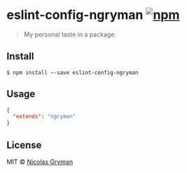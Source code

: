 # eslint-config-ngryman [![npm][npm-image]][npm-url]

[npm-image]: https://img.shields.io/npm/v/eslint-config-ngryman.svg?style=flat
[npm-url]: https://npmjs.org/package/eslint-config-ngryman

> My personal taste in a package.


## Install

```
$ npm install —-save eslint-config-ngryman
```


## Usage

```json
{
  "extends": "ngryman"
}
```


## License

MIT © [Nicolas Gryman](http://ngryman.sh)
